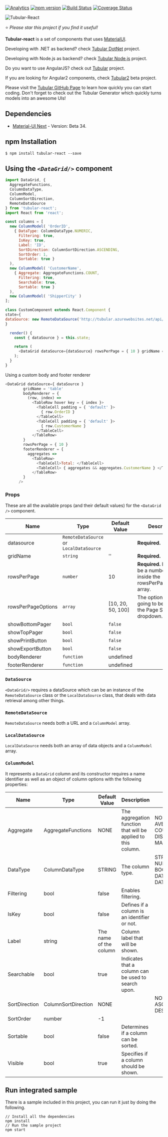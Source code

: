  [![Analytics](https://ga-beacon.appspot.com/UA-8535255-2/unosquare/tubular-react/)](https://github.com/igrigorik/ga-beacon)
 [![npm version](https://badge.fury.io/js/tubular-react.svg)](https://badge.fury.io/js/tubular-react)
 [![Build Status](https://travis-ci.org/unosquare/tubular-react.svg?branch=master)](https://travis-ci.org/unosquare/tubular-react)
 [![Coverage Status](https://coveralls.io/repos/github/unosquare/tubular-react/badge.svg?branch=master)](https://coveralls.io/github/unosquare/tubular-react?branch=master)
 
 ![Tubular-React](http://unosquare.github.io/tubular/assets/tubular.png)
 
:star: *Please star this project if you find it useful!*

**Tubular-react** is a set of components that uses [MaterialUI](https://material-ui-next.com/). 

Developing with .NET as backend? check [Tubular DotNet](https://github.com/unosquare/tubular-dotnet) project.

Developing with Node.js as backend? check [Tubular Node.js](https://github.com/unosquare/tubular-nodejs) project.

Do you want to use AngularJS? check out [Tubular](https://github.com/unosquare/tubular) project.

If you are looking for Angular2 components, check [Tubular2](https://github.com/unosquare/tubular2) beta project.

Please visit the [Tubular GitHub Page](http://unosquare.github.io/tubular) to learn how quickly you can start coding. Don't forget to check out the Tubular Generator which quickly turns models into an awesome UIs!

## Dependencies
* [Material-UI Next](https://material-ui-next.com/) - Version: Beta 34.

## npm Installation 
```
$ npm install tubular-react --save
```
## Using the *`<DataGrid/>`* component
```js
import DataGrid, {
  AggregateFunctions,
  ColumnDataType,
  ColumnModel,
  ColumnSortDirection,
  RemoteDataSource
} from 'tubular-react';
import React from 'react';

const columns = [
  new ColumnModel( 'OrderID',
    { DataType: ColumnDataType.NUMERIC,
      Filtering: true,
      IsKey: true,
      Label: 'ID',
      SortDirection: ColumnSortDirection.ASCENDING,
      SortOrder: 1,
      Sortable: true }
  ),
  new ColumnModel( 'CustomerName',
    { Aggregate: AggregateFunctions.COUNT,
      Filtering: true,
      Searchable: true,
      Sortable: true }
  ),
  new ColumnModel( 'ShipperCity' )
];

class CustomComponent extends React.Component {
state={
dataSource: new RemoteDataSource('http://tubular.azurewebsites.net/api/orders/paged', columns)
}

  render() {
    const { dataSource } = this.state; 

    return (
      <DataGrid dataSource={dataSource} rowsPerPage = { 10 } gridName = 'table' />
    );
  }
}

```

Using a custom body and footer renderer
```js
<DataGrid dataSource={ dataSource } 
        gridName = 'table'
        bodyRenderer = {
          (row, index) => 
            <TableRow hover key = { index }>
              <TableCell padding = { 'default' }>
                { row.OrderID }
              </TableCell>
              <TableCell padding = { 'default' }>
                { row.CustomerName }
              </TableCell>
            </TableRow>
        } 
        rowsPerPage = { 10 } 
        footerRenderer = {
          aggregates => 
            <TableRow>
              <TableCell>Total: </TableCell>
              <TableCell> { aggregates && aggregates.CustomerName } </TableCell>
            </TableRow>
        }
      />
```

### Props 
These are all the available props (and their default values) for the `<DataGrid />` component.

| Name             | Type                                   | Default Value   | Description                                  |
|------------------|----------------------------------------|-----------------|----------------------------------------------|
| datasource       | `RemoteDataSource` or `LocalDataSource`|                 |    **Required.**                             |
| gridName         | `string`                               |       ''        |    **Required.**                             |
| rowsPerPage      | `number`                               |       10        |**Required.** It should be a number thats inside the rowsPerPageOptions array.|
|rowsPerPageOptions| `array`                                |[10, 20, 50, 100]| The options that are going to be shown in the Page Size dropdown.|
| showBottomPager  | `bool`                                 |     `false`     |                                              |
| showTopPager     | `bool`                                 |     `false`     |                                              |
| showPrintButton  | `bool`                                 |     `false`     |                                              |
| showExportButton | `bool`                                 |     `false`     |                                              |
| bodyRenderer     | `function`                             |    undefined    |                                              |
| footerRenderer   | `function`                             |    undefined    |                                              |


### `DataSource`
`<DataGrid/>` requires a dataSource which can be an instance of the `RemoteDataSource` class or the `LocalDataSource` class, that deals with data retrieval among other things. 

### `RemoteDataSource`
`RemoteDataSource` needs both a URL and a `ColumnModel` array.

### `LocalDataSource`
`LocalDataSource` needs both an array of data objects and a `ColumnModel` array.

### `ColumnModel` 
It represents a `DataGrid` column and its constructor requires a name identifier as well as an object of column options with the following properties:

| Name          | Type              | Default Value     | Description                                                  |Options   |
|---------------|-------------------|-------------------|--------------------------------------------------------------|----------|
| Aggregate     | AggregateFunctions|         NONE         | The aggregation function that will be applied to this column.|NONE, SUM, AVERAGE, COUNT, DISTINCT_COUNT, MAX, MIN.|
| DataType      | ColumnDataType    |       STRING         |                        The column type.                      |STRING, NUMERIC, BOOLEAN, DATE, DATE_TIME, DATE_TIME_UTC.|
| Filtering     | bool              |        false         |                       Enables filtering.                     |          |
| IsKey         | bool              |        false         |         Defines if a column is an identifier or not.         |          |
| Label         | string            |The name of the column|               Column label that will be shown.               |          |
| Searchable    | bool              |        true          |     Indicates that a column can be used to search upon.      |          |
| SortDirection |ColumnSortDirection|        NONE          |                                                              |NONE, ASCENDING, DESCENDING.|
| SortOrder     | number            |         -1           |                                                              |          |
| Sortable      | bool              |        false         |            Determines if a column can be sorted.             |          |
| Visible       | bool              |        true          |            Specifies if a column should be shown.            |          |

## Run integrated sample

There is a sample included in this project, you can run it just by doing the following.

```
// Install all the dependencies
npm install
// Run the sample project
npm start
```
